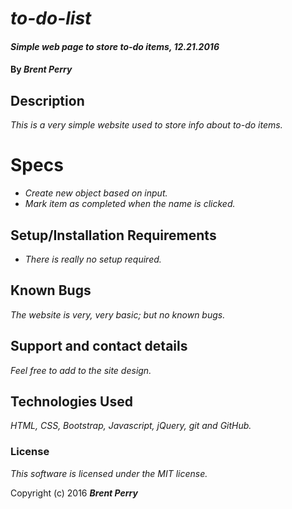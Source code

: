 # _to-do-list_

#### _Simple web page to store to-do items, 12.21.2016_

#### By _**Brent Perry**_

## Description

_This is a very simple website used to store info about to-do items._

# Specs

* _Create new object based on input._
* _Mark item as completed when the name is clicked._

## Setup/Installation Requirements

* _There is really no setup required._

## Known Bugs

_The website is very, very basic; but no known bugs._

## Support and contact details

_Feel free to add to the site design._

## Technologies Used

_HTML, CSS, Bootstrap, Javascript, jQuery, git and GitHub._

### License

*This software is licensed under the MIT license.*

Copyright (c) 2016 **_Brent Perry_**
